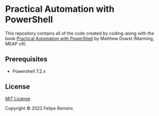# Practical Automation with PowerShell

This repository contains all of the code created by coding-along with the book
[Practical Automation with PowerShell][L1] by Matthew Dowst (Manning, MEAP v9).

## Prerequisites

- Powershell 7.2.x

## License

[MIT License](./LICENSE)

Copyright &copy; 2022 Felipe Romero

[L1]: <https://www.manning.com/books/practical-automation-with-powershell>
